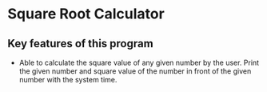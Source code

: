 # Square Root Calculator 
## Key features of this program
- Able to calculate the square value of any given number by the user. Print the given number and square value of the number in front of the given number with the system time. 
